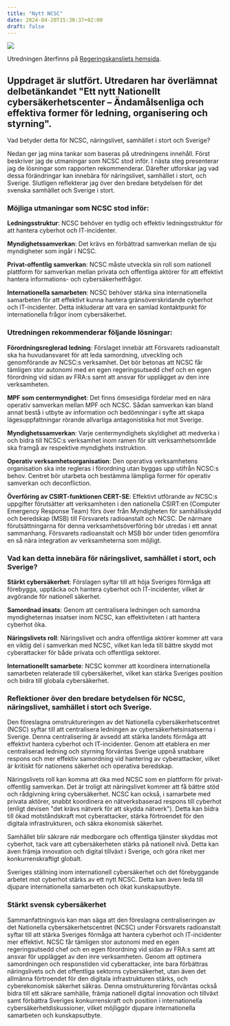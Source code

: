 ```yaml
---
title: "Nytt NCSC"
date: 2024-04-20T15:30:37+02:00
draft: false
---
```

![](/images/20240420-Nytt-NCSC.png)


Utredningen återfinns på [Regeringskansliets hemsida](https://www.regeringen.se/rattsliga-dokument/departementsserien-och-promemorior/2024/04/ett-nytt-nationellt-cybersakerhetscenter/).

## Uppdraget är slutfört. Utredaren har överlämnat delbetänkandet "Ett nytt Nationellt cybersäkerhetscenter – Ändamålsenliga och effektiva former för ledning, organisering och styrning".
 
Vad betyder detta för NCSC, näringslivet, samhället i stort och Sverige?
 
Nedan ger jag mina tankar som baseras på utredningens innehåll. Först beskriver jag de utmaningar som NCSC stod inför. I nästa steg presenterar jag de lösningar som rapporten rekommenderar. Därefter utforskar jag vad dessa förändringar kan innebära för näringslivet, samhället i stort, och Sverige. Slutligen reflekterar jag över den bredare betydelsen för det svenska samhället och Sverige i stort.
 

### Möjliga utmaningar som NCSC stod inför:
**Ledningsstruktur**: NCSC behöver en tydlig och effektiv ledningsstruktur för att hantera cyberhot och IT-incidenter.
 
**Myndighetssamverkan**: Det krävs en förbättrad samverkan mellan de sju myndigheter som ingår i NCSC.
 
**Privat-offentlig samverkan**: NCSC måste utveckla sin roll som nationell plattform för samverkan mellan privata och offentliga aktörer för att effektivt hantera informations- och cybersäkerhetfrågor.
 
**Internationella samarbeten**: NCSC behöver stärka sina internationella samarbeten för att effektivt kunna hantera gränsöverskridande cyberhot och IT-incidenter. Detta inkluderar att vara en samlad kontaktpunkt för internationella frågor inom cybersäkerhet.
 

### Utredningen rekommenderar följande lösningar:
**Förordningsreglerad ledning**: Förslaget innebär att Försvarets radioanstalt ska ha huvudansvaret för att leda samordning, utveckling och genomförande av NCSC:s verksamhet. Det bör betonas att NCSC får tämligen stor autonomi med en egen regeringsutsedd chef och en egen förordning vid sidan av FRA:s samt att ansvar för upplägget av den inre verksamheten.

**MPF som centermyndighet**: Det finns ömsesidiga fördelar med en nära operativ samverkan mellan MPF och NCSC. Sådan samverkan kan bland annat bestå i utbyte av information och bedömningar i syfte att skapa lägesuppfattningar rörande allvarliga antagonistiska hot mot Sverige.
 
**Myndighetssamverkan**: Varje centermyndighets skyldighet att medverka i och bidra till NCSC:s verksamhet inom ramen för sitt verksamhetsområde ska framgå av respektive myndighets instruktion.
 
**Operativ verksamhetsorganisation**: Den operativa verksamhetens organisation ska inte regleras i förordning utan byggas upp utifrån NCSC:s behov. Centret bör utarbeta och bestämma lämpliga former för operativ samverkan och deconfliction.
 
**Överföring av CSIRT-funktionen CERT-SE**: Effektivt utförande av NCSC:s uppgifter förutsätter att verksamheten i den nationella CSIRT:en (Computer Emergency Response Team) förs över från Myndigheten för samhällsskydd och beredskap (MSB) till Försvarets radioanstalt och NCSC. De närmare förutsättningarna för denna verksamhetsöverföring bör utredas i ett annat sammanhang. Försvarets radioanstalt och MSB bör under tiden genomföra en så nära integration av verksamheterna som möjligt.
 

### Vad kan detta innebära för näringslivet, samhället i stort, och Sverige?
**Stärkt cybersäkerhet**: Förslagen syftar till att höja Sveriges förmåga att förebygga, upptäcka och hantera cyberhot och IT-incidenter, vilket är avgörande för nationell säkerhet.
 
**Samordnad insats**: Genom att centralisera ledningen och samordna myndigheternas insatser inom NCSC, kan effektiviteten i att hantera cyberhot öka.
 
**Näringslivets roll**: Näringslivet och andra offentliga aktörer kommer att vara en viktig del i samverkan med NCSC, vilket kan leda till bättre skydd mot cyberattacker för både privata och offentliga sektorer.
 
**Internationellt samarbete**: NCSC kommer att koordinera internationella samarbeten relaterade till cybersäkerhet, vilket kan stärka Sveriges position och bidra till globala cybersäkerhet.
 

### Reflektioner över den bredare betydelsen för NCSC, näringslivet, samhället i stort och Sverige.
Den föreslagna omstruktureringen av det Nationella cybersäkerhetscentret (NCSC) syftar till att centralisera ledningen av cybersäkerhetsinsatserna i Sverige. Denna centralisering är avsedd att stärka landets förmåga att effektivt hantera cyberhot och IT-incidenter. Genom att etablera en mer centraliserad ledning och styrning förväntas Sverige uppnå snabbare respons och mer effektiv samordning vid hantering av cyberattacker, vilket är kritiskt för nationens säkerhet och operativa beredskap.
 
Näringslivets roll kan komma att öka med NCSC som en plattform för privat-offentlig samverkan. Det är troligt att näringslivet kommer att få bättre stöd och rådgivning kring cybersäkerhet. NCSC kan också, i samarbete med privata aktörer, snabbt koordinera en nätverksbaserad respons till cyberhot (enligt devisen "det krävs nätverk för att skydda nätverk"). Detta kan bidra till ökad motståndskraft mot cyberattacker, stärka förtroendet för den digitala infrastrukturen, och säkra ekonomisk säkerhet.
 
Samhället blir säkrare när medborgare och offentliga tjänster skyddas mot cyberhot, tack vare att cybersäkerheten stärks på nationell nivå. Detta kan även främja innovation och digital tillväxt i Sverige, och göra riket mer konkurrenskraftigt globalt.
 
Sveriges ställning inom internationell cybersäkerhet och det förebyggande arbetet mot cyberhot stärks av ett nytt NCSC. Detta kan även leda till djupare internationella samarbeten och ökat kunskapsutbyte.
 
### Stärkt svensk cybersäkerhet
Sammanfattningsvis kan man säga att den föreslagna centraliseringen av det Nationella cybersäkerhetscentret (NCSC) under Försvarets radioanstalt syftar till att stärka Sveriges förmåga att hantera cyberhot och IT-incidenter mer effektivt. NCSC får tämligen stor autonomi med en egen regeringsutsedd chef och en egen förordning vid sidan av FRA:s samt att ansvar för upplägget av den inre verksamheten. Genom att optimera samordningen och responstiden vid cyberattacker, inte bara förbättras näringslivets och det offentliga sektorns cybersäkerhet, utan även det allmänna förtroendet för den digitala infrastrukturen stärks, och cyberekonomisk säkerhet säkras. Denna omstrukturering förväntas också bidra till ett säkrare samhälle, främja nationell digital innovation och tillväxt samt förbättra Sveriges konkurrenskraft och position i internationella cybersäkerhetdiskussioner, vilket möjliggör djupare internationella samarbeten och kunskapsutbyte.

